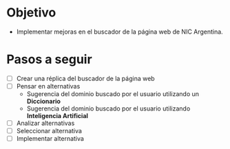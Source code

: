 # Objetivo

* Implementar mejoras en el buscador de la página web de NIC Argentina.

# Pasos a seguir

- [ ] Crear una réplica del buscador de la página web
- [ ] Pensar en alternativas
    * Sugerencia del dominio buscado por el usuario utilizando un **Diccionario**
    * Sugerencia del dominio buscado por el usuario utilizando **Inteligencia Artificial**
- [ ] Analizar alternativas
- [ ] Seleccionar alternativa
- [ ] Implementar alternativa
